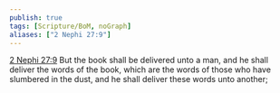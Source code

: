 ```yaml
---
publish: true
tags: [Scripture/BoM, noGraph]
aliases: ["2 Nephi 27:9"]
---
```

[2 Nephi 27:9](https://churchofjesuschrist.org/study/scriptures/bofm/2-ne/27?lang=eng&id=p9#p9) But the book shall be delivered unto a man, and he shall deliver the words of the book, which are the words of those who have slumbered in the dust, and he shall deliver these words unto another;
